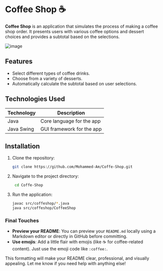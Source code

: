 # Coffee Shop ☕️

**Coffee Shop** is an application that simulates the process of making a coffee shop order. It presents users with various coffee options and dessert choices and provides a subtotal based on the selections.

![image](https://github.com/user-attachments/assets/1759b9e7-3bbe-40fa-bd63-61121eca91c6)

## Features
- Select different types of coffee drinks.
- Choose from a variety of desserts.
- Automatically calculate the subtotal based on user selections.
  
## Technologies Used
| Technology  | Description               |
|-------------|---------------------------|
| Java        | Core language for the app  |
| Java Swing  | GUI framework for the app  |

## Installation

1. Clone the repository:
   ```bash
   git clone https://github.com/Mohammed-Am/Coffe-Shop.git
1. Navigate to the project directory:
   ```bash
    cd Coffe-Shop
1. Run the application:
   ```bash
   javac src/coffeshop/*.java
   java src/coffeshop/CoffeeShop
### Final Touches
- **Preview your README**: You can preview your `README.md` locally using a Markdown editor or directly in GitHub before committing.
- **Use emojis**: Add a little flair with emojis (like ☕️ for coffee-related content). Just use the emoji code like `:coffee:`.
  
This formatting will make your README clear, professional, and visually appealing. Let me know if you need help with anything else!
